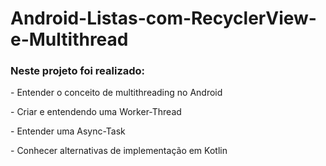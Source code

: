 # Android-Listas-com-RecyclerView-e-Multithread

### Neste projeto foi realizado:

\- Entender o conceito de multithreading no Android

\- Criar e entendendo uma Worker-Thread

\- Entender uma Async-Task

\- Conhecer alternativas de implementação em Kotlin
